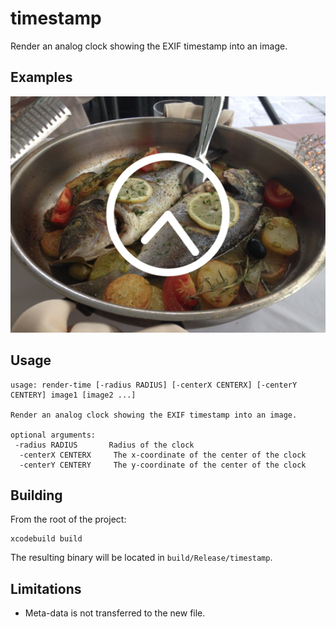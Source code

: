 timestamp
=========

Render an analog clock showing the EXIF timestamp into an image.

Examples
--------

![Large Clock](graphics/timestamp.jpg)

Usage
-----

```
usage: render-time [-radius RADIUS] [-centerX CENTERX] [-centerY CENTERY] image1 [image2 ...]

Render an analog clock showing the EXIF timestamp into an image.

optional arguments:
 -radius RADIUS       Radius of the clock
  -centerX CENTERX     The x-coordinate of the center of the clock
  -centerY CENTERY     The y-coordinate of the center of the clock
```

Building
--------

From the root of the project:

```
xcodebuild build
```

The resulting binary will be located in `build/Release/timestamp`.

Limitations
-----------
- Meta-data is not transferred to the new file.